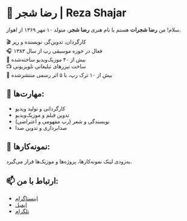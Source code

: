 # 🎤 رضا شجر | Reza Shajar

سلام! من **رضا شجرات** هستم با نام هنری **رضا شجر**، متولد ۱۰ مهر ۱۳۶۹ از اهواز.

🎬 کارگردان، تدوین‌گر، نویسنده و رپر  
🎧 فعال در حوزه موسیقی رپ از سال ۱۳۸۳  
📼 بیش از ۴۰ موزیک‌ویدیو ساخته‌شده  
📺 ساخت تیزرهای تبلیغاتی تلویزیونی  
🎵 بیش از ۱۰ ترک رپ، با ۵ اثر رسمی منتشرشده  

## 🎯 مهارت‌ها:
- کارگردانی و تولید ویدیو
- تدوین فیلم و موزیک‌ویدیو
- نویسندگی و شعر (رپ مفهومی و اعتراضی)
- صدابرداری و تدوین صدا

## 📂 نمونه‌کارها:
به‌زودی لینک نمونه‌کارها، پروژه‌ها و موزیک‌ها قرار می‌گیرد.

## 📫 ارتباط با من:
- [اینستاگرام](https://instagram.com/yourprofile)
- [ایمیل](mailto:youremail@gmail.com)
- [تلگرام](https://t.me/yourtelegram)
